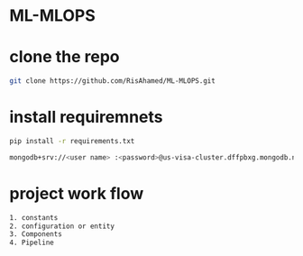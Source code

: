 # ML-MLOPS
# clone the repo 

``` bash 
git clone https://github.com/RisAhamed/ML-MLOPS.git
```

# install requiremnets 
``` bash 
pip install -r requirements.txt
```

``` bash
mongodb+srv://<user name> :<password>@us-visa-cluster.dffpbxg.mongodb.net/?retryWrites=true&w=majority&appName=us-visa-cluster

```
# project work flow
``` bash
1. constants
2. configuration or entity
3. Components
4. Pipeline
```

